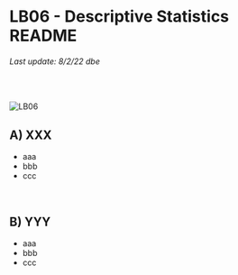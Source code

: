 # LB06 - Descriptive Statistics README
###### Last update: 8/2/22 dbe
</br>

![LB06](https://github.com/sawubona-gmbh/BINA-FS22-WORK/blob/main/zImages/MSc-WI_BINA_LB6_Descriptive%20Statistics.png)

## A) XXX

* aaa
* bbb
* ccc
</br>

## B) YYY

* aaa
* bbb
* ccc
